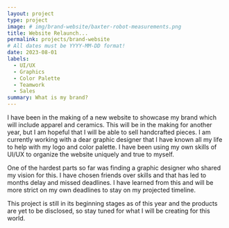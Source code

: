 ```yaml
---
layout: project
type: project
image: # img/brand-website/baxter-robot-measurements.png
title: Website Relaunch...
permalink: projects/brand-website
# All dates must be YYYY-MM-DD format!
date: 2023-08-01
labels:
  - UI/UX
  - Graphics
  - Color Palette
  - Teamwork
  - Sales
summary: What is my brand?
---
```


I have been in the making of a new website to showcase my brand which will include apparel and ceramics. This will be in the making for another year, but I am hopeful that I will be able to sell handcrafted pieces. I am currently working with a dear graphic designer that I have known all my life to help with my logo and color palette. I have been using my own skills of UI/UX to organize the website uniquely and true to myself. 

One of the hardest parts so far was finding a graphic designer who shared my vision for this. I have chosen friends over skills and that has led to months delay and missed deadlines. I have learned from this and will be more strict on my own deadlines to stay on my projected timeline.

This project is still in its beginning stages as of this year and the products are yet to be disclosed, so stay tuned for what I will be creating for this world.


<br>
<br>
<br>
